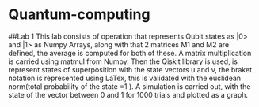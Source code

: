 # Quantum-computing

##Lab 1
This lab consists of operation that represents Qubit states as |0> and |1> as Numpy Arrays, along with that 2 matrices M1 and M2 are defined, the average is computed for both of these. A matrix multiplication is carried using matmul from Numpy.
Then the Qiskit library is used, is represent states of superposition with the state vectors u and v, the braket notation is represented using LaTex, this is validated with the euclidean norm(total probability of the state =1 ).
A simulation is carried out, with the state of the vector between 0 and 1 for 1000 trials and plotted as a graph.
